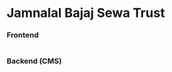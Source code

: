 # Jamnalal Bajaj Sewa Trust

### **Frontend**

<figure><img src="../../.gitbook/assets/Mukand-section.png" alt=""><figcaption></figcaption></figure>

### Backend (CMS)

<figure><img src="../../.gitbook/assets/Mukand-section-cms.png" alt=""><figcaption></figcaption></figure>
